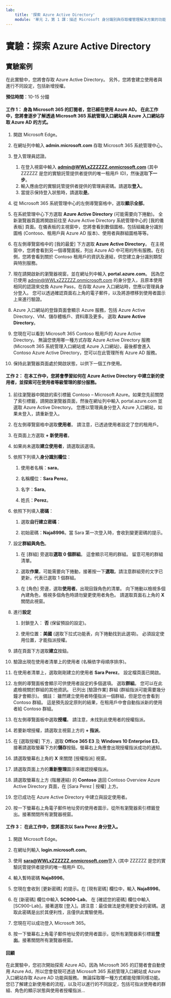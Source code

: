 ```yaml
---
lab:
    title: '探索 Azure Active Directory'
    module: '單元 2，第 1 課：描述 Microsoft 身分識別與存取權管理解決方案的功能：探索 Azure AD 的服務和身分識別類型'
---
```


# 實驗：探索 Azure Active Directory

## 實驗案例

在此實驗中，您將會存取 Azure Active Directory。  另外，您將會建立使用者與進行不同設定，包括新增授權。  



**預估時間**：10-15 分鐘

#### 工作 1：  身為 Microsoft 365 的訂閱者，您已經在使用 Azure AD。  在此工作中，您將會逐步了解透過 Microsoft 365 系統管理入口網站與 Azure 入口網站存取 Azure AD 的方式。

1. 開啟 Microsoft Edge。

2. 在網址列中輸入 **admin.microsoft.com** 存取 Microsoft 365 系統管理中心。

3. 登入管理員認證。 
    1. 在登入視窗中輸入 **admin@WWLxZZZZZZ.onmicrosoft.com** (其中 ZZZZZZ 是您的實驗託管提供者提供的唯一租用戶 ID)，然後選取**下一步**。
    1. 輸入應由您的實驗託管提供者提供的管理員密碼。請選取**登入**。
    1. 當提示保持登入狀態時，請選取**是**。

4. 從 Microsoft 365 系統管理中心的左側導覽窗格中，選取**顯示全部**。

5. 在系統管理中心下方選取 **Azure Active Directory** (可能需要向下捲動)。  全新瀏覽器頁面將開啟前往至 Azure Active Directory 系統管理中心的 [我的儀表板] 頁面。在儀表板的主視窗中，您將會看到數個圖格，包括組織身分識別圖格 (Contoso、租用戶與 Azure AD 版本)、使用者與群組圖格等等。

6. 在左側導覽窗格中的 [我的最愛] 下方選取 **Azure Active Directory**。  在主視窗中，您將會看到另一個導覽面板，列出 Azure AD 中可用的所有服務。在右側，您將會看到關於 Contoso 租用戶的資訊及連結，供您建立身分識別類型與特別服務。  

7. 現在請開啟新的瀏覽器視窗，並在網址列中輸入 **portal.azure.com**。  因為您已使用 admin@WWLxZZZZZZ.onmicrosoft.com 的身分登入，且原本使用相同的認證來兌換 Azure Pass，在存取 Azure 入口網站時，您應以管理員身分登入。  您可以透過確認頁面右上角的電子郵件，以及將游標移到使用者圖示上來進行驗證。

8. Azure 入口網站的登錄頁面會顯示 Azure 服務，包括 Azure Active Directory、VM、儲存體帳戶、資料庫及更多。  選取 **Azure Active Directory**。  

9. 您現在可以看到 Microsoft 365 Contoso 租用戶的 Azure Active Directory。    無論您使用哪一種方式存取 Azure Active Directory 服務 (Microsoft 365 系統管理入口網站或 Azure 入口網站)，最後都會進入 Contoso Azure Active Directory，您可以在此管理所有 Azure AD 服務。

10. 保持此瀏覽器頁面處於開啟狀態，以供下一個工作使用。


#### 工作 2：  在本工作中，您將會學習如何在 Azure Active Directory 中建立新的使用者，並探索可在使用者等級管理的部分服務。

1. 前往瀏覽器中開啟的索引標籤 Contoso – Microsoft Azure。如果您先前關閉了索引標籤，請開啟瀏覽器頁面，然後在網址列中輸入 portal.azure.com 並選取 Azure Active Directory。  您應以管理員身分登入 Azure 入口網站，如果未登入，請重新登入。

2. 在左側導覽窗格中選取**使用者**。  請注意，已透過使用者設定了您的租用戶。

3. 在頁面上方選取 **+ 新使用者**。

4. 如果尚未選取**建立使用者**，請選取該選項。

5. 依照下列填入**身分識別欄位**：

    1. 使用者名稱：**sara**。

    2. 名稱欄位：**Sara Perez**。

    3. 名字：**Sara**。

    4. 姓氏：**Perez**。

6. 依照下列填入**密碼**：

    1. 選取**自行建立密碼**：

    1. 初始密碼：**Naja8996**。當 Sara 第一次登入時，會收到變更密碼的提示。

7. 設定**群組與角色**。

    1. 在 [群組] 旁選取**選取 0 個群組**。  這會顯示可用的群組。  留意可用的群組清單。

    2. 選取**作業**，可能需要向下捲動，接著按一下**選取**。請注意群組旁的文字已更新，代表已選取 1 個群組。  

    3. 在 [角色] 旁邊，選取**使用者**。出現目錄角色的清單。  向下捲動以檢視多個內建角色，檢視多個角色時請勿變更使用者角色。  請選取頁面右上角的 **X** 關閉此視窗。

8. 進行**設定**

    1. 封鎖登入：  **否** (保留預設的設定)。

    1. 使用位置：**美國** (選取下拉式功能表，向下捲動找到此選項)。  必須設定使用位置，才能指派授權。

9. 請在頁面下方選取**建立**按鈕。

10. 驗證出現在使用者清單上的使用者 (名稱依字母順序排序)。

11. 在使用者清單上，選取剛剛建立的使用者 **Sara Perez**。  設定檔頁面已開啟。

12. 左側的導覽面板會顯示可供使用者設定的多個選項。  選取**群組**。  您可以在此處檢視關於群組的其他資訊。  已列出 [驗證作業] 群組 (群組指派可能需要幾分鐘才會顯示)。  備註：  雖然建立使用者時僅指派一個群組，但是您也會看到 Contoso 群組。  這是預先設定原則的結果，在租用戶中會自動指派新的使用者給 Contoso 群組。

13. 在左側導覽面板中選取**授權**。  請注意，未找到此使用者的授權指派。  

14. 若要新增授權，請選取主視窗上方的 **+ 指派**。

15. 在 [選取授權] 下方，選取 **Office 365 E3** 及 **Windows 10 Enterprise E3**，接著請選取螢幕下方的**儲存**按鈕。螢幕右上角應會出現授權指派成功的通知。

16. 請選取螢幕右上角的 **X** 來關閉 [授權指派] 視窗。

17. 請選取頁面上方的**重新整理**圖示來確認授權指派。

18. 請選取螢幕左上方 (階層連結) 的 **Contoso** 退回 Contoso Overview Azure Active Directory 頁面，在 [Sara Perez | 授權] 上方。

19. 您已成功在 Azure Active Directory 中建立與設定使用者。

20.	按一下螢幕右上角電子郵件地址旁的使用者圖示，從所有瀏覽器索引標籤登出。接著關閉所有瀏覽器視窗。

#### 工作 3：  在此工作中，您將首次以 Sara Perez 身分登入。

1. 開啟 Microsoft Edge。

2. 在網址列輸入 **login.microsoft.com**。

3. 使用 **sara@WWLxZZZZZZ.onmicrosoft.com**登入 (其中 ZZZZZZ 是您的實驗託管提供者提供的唯一租用戶 ID)。

4. 輸入暫時密碼 **Naja8996**。

5. 您現在會收到 [更新密碼] 的提示。在 [現有密碼] 欄位中，輸入 **Naja8996**。

6. 在 [新密碼] 欄位中輸入 **SC900-Lab**。  在 [確認您的密碼] 欄位中輸入 [SC900-Lab]，接著選取 [登入]。請注意：最佳做法是使用更安全的密碼。選取此密碼是出於其便利性，且僅供此實驗使用。

7. 您現在可以成功登入 Microsoft 365。

8. 按一下螢幕右上角電子郵件地址旁的使用者圖示，從所有瀏覽器索引標籤**登出**。接著關閉所有瀏覽器視窗。



#### 回顧
在此實驗中，您初次開始探索 Azure AD。因為 Microsoft 365 的訂閱者會自動使用 Azure Ad，所以您會發現可透過 Microsoft 365 系統管理入口網站或 Azure 入口網站存取 Azure AD 功能與服務。  無論採取哪一種方式都能發揮同樣功能。  您已了解建立新使用者的流程，以及可以進行的不同設定，包括可指派使用者的群組、角色的顯示狀態與使用者授權指派...


